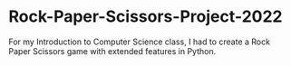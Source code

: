 # Rock-Paper-Scissors-Project-2022
For my Introduction to Computer Science class, I had to create a Rock Paper Scissors game with extended features in Python. 
